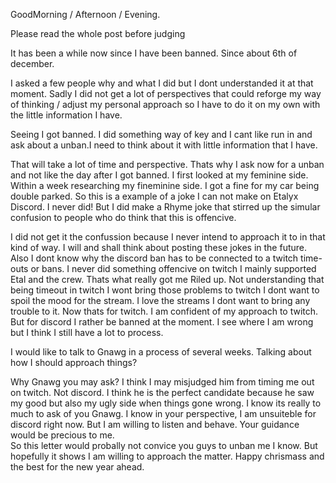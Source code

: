 GoodMorning / Afternoon / Evening. 

Please read the whole post before judging

It has been a while now since I have been banned. Since about 6th of december.

I asked a few people why and what I did but I dont understanded it at that moment. Sadly I did not get a lot of perspectives that could reforge my way of thinking / adjust my personal approach so I have to do it on my own with the little information I have.  

Seeing I got banned. I did something way of key and I cant like run in and ask about a unban.I need to think about it with little information that I have.

That will take a lot of time and perspective. Thats why I ask now for a unban and not like the day after I got banned.
 I first looked at my feminine side.
Within a week researching my fineminine side. I got a fine for my car being double parked.
So this is a example of a joke I can not make on Etalyx Discord. I never did! But I did make a Rhyme joke that stirred up the simular confusion to people who do think that this is offencive. 

I did not get it the confussion because I never intend to approach it to in that kind of way.
I will and shall think about posting these jokes in the future. 
Also I dont know why the discord ban has to be connected to a twitch time-outs or bans. I never did something offencive on twitch I mainly supported Etal and the crew. 
Thats what really got me Riled up. Not understanding that being timeout in twitch  I wont bring those problems to twitch I dont want to spoil the mood for the stream. I love the streams I dont want to bring any trouble to it. 
Now thats for twitch.
I am confident of my approach to twitch. But for discord I rather be banned at the moment. I see where I am wrong but I think I still have a lot to process.

I would like to talk to Gnawg in a process of several weeks. Talking about how I should approach things? 

Why Gnawg you may ask? I think I may misjudged him from timing me out on twitch. Not discord. I think he is the perfect candidate because he saw my good but also my ugly side when things gone wrong.
I know its really to much to ask of you Gnawg. I know in your perspective, I am unsuiteble for discord right now. But I am willing to listen and behave. Your guidance would be precious to me.  
So this letter would probally not convice you guys to unban me I know. But hopefully it shows I am willing to approach the matter. 
Happy chrismass and the best for the new year ahead. 
